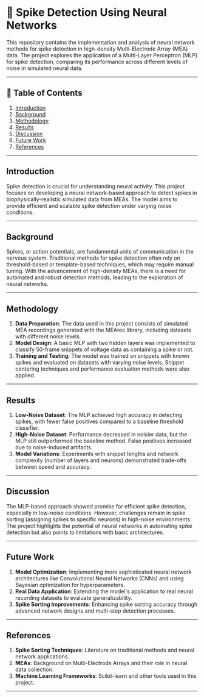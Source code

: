 # 🧠 Spike Detection Using Neural Networks

This repository contains the implementation and analysis of neural network methods for spike detection in high-density Multi-Electrode Array (MEA) data. The project explores the application of a Multi-Layer Perceptron (MLP) for spike detection, comparing its performance across different levels of noise in simulated neural data.

---

## 📑 Table of Contents

1. [Introduction](#introduction)
2. [Background](#-background)
3. [Methodology](#-methodology)
4. [Results](#-results)
5. [Discussion](#-discussion)
6. [Future Work](#-future-work)
7. [References](#-references)

---

## Introduction

Spike detection is crucial for understanding neural activity. This project focuses on developing a neural network-based approach to detect spikes in biophysically-realistic simulated data from MEAs. The model aims to provide efficient and scalable spike detection under varying noise conditions.

---

## Background

Spikes, or action potentials, are fundamental units of communication in the nervous system. Traditional methods for spike detection often rely on threshold-based or template-based techniques, which may require manual tuning. With the advancement of high-density MEAs, there is a need for automated and robust detection methods, leading to the exploration of neural networks.

---

## Methodology

1. **Data Preparation**: The data used in this project consists of simulated MEA recordings generated with the MEArec library, including datasets with different noise levels.
2. **Model Design**: A basic MLP with two hidden layers was implemented to classify 50-frame snippets of voltage data as containing a spike or not.
3. **Training and Testing**: The model was trained on snippets with known spikes and evaluated on datasets with varying noise levels. Snippet centering techniques and performance evaluation methods were also applied.

---

## Results

1. **Low-Noise Dataset**: The MLP achieved high accuracy in detecting spikes, with fewer false positives compared to a baseline threshold classifier.
2. **High-Noise Dataset**: Performance decreased in noisier data, but the MLP still outperformed the baseline method. False positives increased due to noise-induced artifacts.
3. **Model Variations**: Experiments with snippet lengths and network complexity (number of layers and neurons) demonstrated trade-offs between speed and accuracy.

---

## Discussion

The MLP-based approach showed promise for efficient spike detection, especially in low-noise conditions. However, challenges remain in spike sorting (assigning spikes to specific neurons) in high-noise environments. The project highlights the potential of neural networks in automating spike detection but also points to limitations with basic architectures.

---

## Future Work

1. **Model Optimization**: Implementing more sophisticated neural network architectures like Convolutional Neural Networks (CNNs) and using Bayesian optimization for hyperparameters.
2. **Real Data Application**: Extending the model's application to real neural recording datasets to evaluate generalizability.
3. **Spike Sorting Improvements**: Enhancing spike sorting accuracy through advanced network designs and multi-step detection processes.

---

## References

1. **Spike Sorting Techniques**: Literature on traditional methods and neural network applications.
2. **MEAs**: Background on Multi-Electrode Arrays and their role in neural data collection.
3. **Machine Learning Frameworks**: Scikit-learn and other tools used in this project.

---

